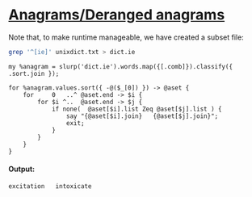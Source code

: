 [1]: http://rosettacode.org/wiki/Anagrams/Deranged_anagrams

# [Anagrams/Deranged anagrams][1]

Note that, to make runtime manageable, we have created a subset file:

```bash
grep '^[ie]' unixdict.txt > dict.ie
```
```perl6
my %anagram = slurp('dict.ie').words.map({[.comb]}).classify({ .sort.join });
 
for %anagram.values.sort({ -@($_[0]) }) -> @aset {
    for     0   ..^ @aset.end -> $i {
        for $i ^..  @aset.end -> $j {
            if none(  @aset[$i].list Zeq @aset[$j].list ) {
                say "{@aset[$i].join}   {@aset[$j].join}";
                exit;
            }
        }
    }
}
```

#### Output:
```
excitation   intoxicate
```